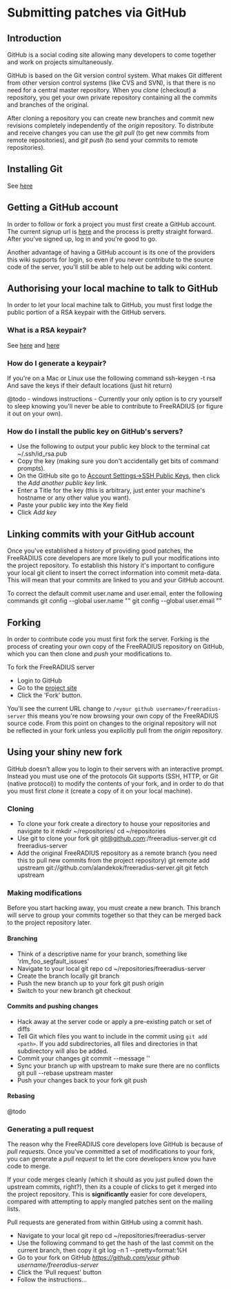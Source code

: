 # Submitting patches via GitHub
## Introduction
GitHub is a social coding site allowing many developers to come together and work on projects simultaneously.

GitHub is based on the Git version control system. What makes Git different from other version control systems (like CVS and SVN), is that there is no need for a central master repository. When you _clone_ (checkout) a repository, you get your own private repository containing all the commits and branches of the original. 

After cloning a repository you can create new branches and commit new revisions completely independently of the _origin_ repository. To distribute and receive changes you can use the _git pull_ (to get new commits from remote repositories), and _git push_ (to send your commits to remote repositories).

## Installing Git
See [here](http://book.git-scm.com/2_installing_git.html)

## Getting a GitHub account
In order to follow or fork a project you must first create a GitHub account. The current signup url is [here](https://github.com/signup/free) and the process is pretty straight forward. After you've signed up, log in and you're good to go.

Another advantage of having a GitHub account is its one of the providers this wiki supports for login, so even if you never contribute to the source code of the server, you'll still be able to help out be adding wiki content. 

## Authorising your local machine to talk to GitHub
In order to let your local machine talk to GitHub, you must first lodge the public portion of a RSA keypair with the GitHub servers.

### What is a RSA keypair?
See [here](http://en.wikipedia.org/wiki/Public-key_cryptography) and [here](http://en.wikipedia.org/wiki/RSA)
### How do I generate a keypair?
If you're on a Mac or Linux use the following command
    ssh-keygen -t rsa
And save the keys if their default locations (just hit return)

@todo - windows instructions - Currently your only option is to cry yourself to sleep knowing you'll never be able to contribute to FreeRADIUS (or figure it out on your own).
### How do I install the public key on GitHub's servers?
* Use the following to output your public key block to the terminal
      cat ~/.ssh/id_rsa.pub
* Copy the key (making sure you don't accidentally get bits of command prompts).
* On the GitHub site go to [Account Settings->SSH Public Keys](https://github.com/account/ssh), then click the _Add another public key_ link.
* Enter a Title for the key (this is arbitrary, just enter your machine's hostname or any other value you want).
* Paste your public key into the Key field
* Click _Add key_

## Linking commits with your GitHub account
Once you've established a history of providing good patches, the FreeRADIUS core developers are more likely to pull your modifications into the project repository. To establish this history it's important to configure your local git client to insert the correct information into commit meta-data. This will mean that your commits are linked to you and your GitHub account.

To correct the default commit user.name and user.email, enter the following commands
    git config --global user.name "<Your real name>"
    git config --global user.email "<Email you used to signup with GitHub>"

## Forking
In order to contribute code you must first fork the server. Forking is the process of creating your own copy of the FreeRADIUS repository on GitHub, which you can then clone and _push_ your modifications to.

To fork the FreeRADIUS server
* Login to GitHub
* Go to the [project site](https://github.com/alandekok/freeradius-server)
* Click the 'Fork' button. 

You'll see the current URL change to ``/<your github username>/freeradius-server`` this means you're now browsing your own copy of the FreeRADIUS source code. From this point on changes to the original repository will not be reflected in your fork unless you explicitly pull from the _origin_ repository.

## Using your shiny new fork
GitHub doesn't allow you to login to their servers with an interactive prompt. Instead you must use one of the protocols Git supports (SSH, HTTP, or Git (native protocol)) to modify the contents of your fork, and in order to do that you must first _clone_ it (create a copy of it on your local machine).

### Cloning
* To clone your fork create a directory to house your repositories and navigate to it
      mkdir ~/repositories/
      cd ~/repositories
* Use git to clone your fork
      git git@github.com:<your github username>/freeradius-server.git
      cd freeradius-server
* Add the original FreeRADIUS repository as a remote branch (you need this to pull new commits from the project repository)
      git remote add upstream git://github.com/alandekok/freeradius-server.git
      git fetch upstream
    
### Making modifications
Before you start hacking away, you must create a new branch. This branch will serve to group your commits together so that they can be merged back to the project repository later.

#### Branching 
* Think of a descriptive name for your branch, something like 'rlm_foo_segfault_issues'
* Navigate to your local git repo
      cd ~/repositories/freeradius-server
* Create the branch locally
      git branch <my new branch>
* Push the new branch up to your fork
      git push origin <my new branch>
* Switch to your new branch
      git checkout <my new branch>
      
#### Commits and pushing changes
* Hack away at the server code or apply a pre-existing patch or set of diffs
* Tell Git which files you want to include in the commit using ``git add <path>``. If you add subdirectories, all files and directories in that subdirectory will also be added.
* Commit your changes
      git commit --message '<description of changes>'
* Sync your branch up with upstream to make sure there are no conflicts
      git pull --rebase upstream master 
* Push your changes back to your fork
      git push
      
#### Rebasing
@todo

### Generating a pull request
The reason why the FreeRADIUS core developers love GitHub is because of _pull requests_. Once you've committed a set of modifications to your fork, you can generate a _pull request_ to let the core developers know you have code to merge.

If your code merges cleanly (which it should as you just pulled down the upstream commits, right?), then its a couple of clicks to get it merged into the project repository. This is **significantly** easier for core developers, compared with attempting to apply mangled patches sent on the mailing lists.

Pull requests are generated from within GitHub using a commit hash.

* Navigate to your local git repo
      cd ~/repositories/freeradius-server
* Use the following command to get the hash of the last commit on the current branch, then copy it
      git log -n 1 --pretty=format:%H
* Go to your fork on GitHub _https://github.com/your github username/freeradius-server_
* Click the 'Pull request' button 
* Follow the instructions...